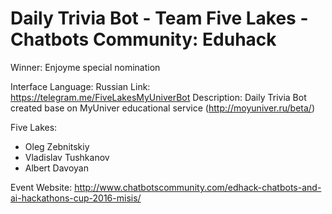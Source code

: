# Daily Trivia Bot - Team Five Lakes - Chatbots Community: Eduhack 

Winner: Enjoyme special nomination

Interface Language: Russian
Link: https://telegram.me/FiveLakesMyUniverBot
Description: Daily Trivia Bot created base on MyUniver educational service (http://moyuniver.ru/beta/)

Five Lakes:
- Oleg Zebnitskiy
- Vladislav Tushkanov
- Albert Davoyan

Event Website:
http://www.chatbotscommunity.com/edhack-chatbots-and-ai-hackathons-cup-2016-misis/
